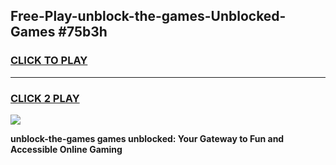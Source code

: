 
## Free-Play-unblock-the-games-Unblocked-Games #75b3h
<h3>
<a href="https://news.freeplayer.one?title=unblock-the-games&ref=8M">CLICK TO PLAY</a></h3>
<hr>

<h3>
<a href="https://news.freeplayer.one?title=unblock-the-games&ref=8M">CLICK 2 PLAY</a>
  
</h3>

<a href="https://news.freeplayer.one?title=unblock-the-games&ref=8M"><img src="https://clearcache.store/games.png"></a>


**unblock-the-games games unblocked: Your Gateway to Fun and Accessible Online Gaming**
